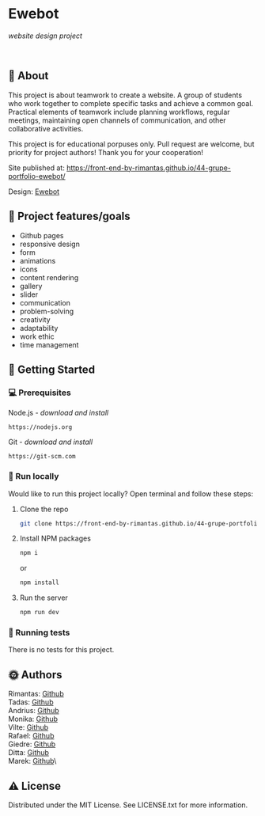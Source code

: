 # Ewebot

_website design project_

<br>

## 🌟 About

This project is about teamwork to create a website. A group of students who work together to complete specific tasks and achieve a common goal. Practical elements of teamwork include planning workflows, regular meetings, maintaining open channels of communication, and other collaborative activities.

This project is for educational porpuses only. Pull request are welcome, but priority for project authors! Thank you for your cooperation!

Site published at: https://front-end-by-rimantas.github.io/44-grupe-portfolio-ewebot/

Design: [Ewebot](https://ewebotwp.com/home-12/)


## 🎯 Project features/goals

-   Github pages
-   responsive design
-   form
-   animations
-   icons
-   content rendering
-   gallery
-   slider
-   communication
-   problem-solving
-   creativity
-   adaptability
-   work ethic
-   time management

## 🧰 Getting Started

### 💻 Prerequisites

Node.js - _download and install_

```
https://nodejs.org
```

Git - _download and install_

```
https://git-scm.com
```

### 🏃 Run locally

Would like to run this project locally? Open terminal and follow these steps:

1. Clone the repo
    ```sh
    git clone https://front-end-by-rimantas.github.io/44-grupe-portfolio-ewebot/
    ```
2. Install NPM packages
    ```sh
    npm i
    ```
    or
    ```sh
    npm install
    ```
3. Run the server
    ```sh
    npm run dev
    ```

### 🧪 Running tests

There is no tests for this project.

## 🌞 Authors

Rimantas: [Github](https://github.com/belauzas)\
Tadas: [Github](https://github.com/TadasRup)\
Andrius: [Github](https://github.com/AndriusCa)\
Monika: [Github](https://github.com/M1r4cl38)\
Vilte: [Github](https://github.com/Vilteee)\
Rafael: [Github](https://github.com/RasikaM)\
Giedre: [Github](https://github.com/GiedreRag)\
Ditta: [Github](https://github.com/dittamaz)\
Marek: [Github](https://github.com/MarekAkram)\



## ⚠️ License

Distributed under the MIT License. See LICENSE.txt for more information.